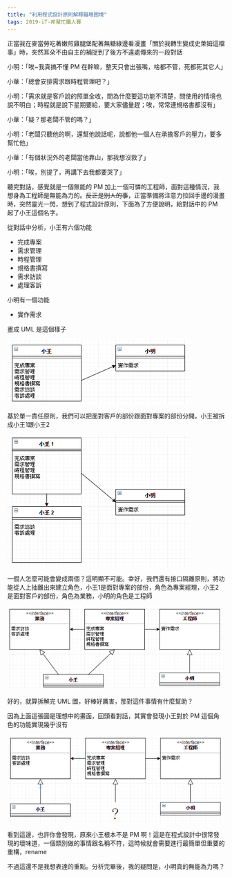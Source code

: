 ```yaml
---
title: "利用程式設計原則解釋職場困境"
tags: 2019-iT-邦幫忙鐵人賽
---
```


正當我在麥當勞吃著嫩煎雞腿堡配著無糖綠邊看漫畫「關於我轉生變成史萊姆這檔事」時，突然耳朵不由自主的補捉到了後方不遠處傳來的一段對話

小明：「唉~我真搞不懂 PM 在幹嘛，整天只會出張嘴，啥都不管，死都死其它人」

小華：「總會安排需求跟時程管理吧？」

小明：「需求就是客戶說的照單全收，問為什麼要這功能不清楚，問使用的情境也說不明白；時程就是說下星期要給，要大家儘量趕；唉，常常連規格書都沒有」

小華：「疑？那老闆不管的嗎？」

小明：「老闆只聽他的啊，還幫他說話呢，說都他一個人在承擔客戶的壓力，要多幫忙他」

小華：「有個狀況外的老闆當他靠山，那我想沒救了」

小明：「唉，別提了，再講下去我都要哭了」

聽完對話，感覺就是一個無能的 PM 加上一個可憐的工程師，面對這種情況，我想身為工程師是無能為力的。~~反正是別人的事~~，正當準備將注意力拉回手邊的漫畫時，突然靈光一閃，想到了程式設計原則，下面為了方便說明，給對話中的 PM 起了小王這個名字。

從對話中分析，小王有六個功能
* 完成專案
* 需求管理
* 時程管理
* 規格書撰寫
* 需求訪談
* 處理客訴
 
小明有一個功能
* 實作需求

畫成 UML 是這個樣子

![](/assets/images/2018-10-28-using-principles-of-programming-analysis-real-world/2018-10-28_21-15-05.png)

基於單一責任原則，我們可以把面對客戶的部份跟面對專案的部份分開，小王被拆成小王1跟小王2

![](/assets/images/2018-10-28-using-principles-of-programming-analysis-real-world/2018-10-28_21-15-29.png)

一個人怎麼可能會變成兩個？這明顯不可能。幸好，我們還有接口隔離原則，將功能從人上抽離出來建立角色，小王1是面對專案的部份，角色為專案經理，小王2是面對客戶的部份，角色為業務，小明的角色是工程師

![](/assets/images/2018-10-28-using-principles-of-programming-analysis-real-world/2018-10-28_21-15-40.png)

好的，就算拆解完 UML 圖，好棒好厲害，那對這件事情有什麼幫助？

因為上面這張圖是理想中的畫面，回頭看對話，其實會發現小王對於 PM 這個角色的功能實現幾乎沒有

![](/assets/images/2018-10-28-using-principles-of-programming-analysis-real-world/2018-10-28_21-15-52.png)

看到這邊，也許你會發現，原來小王根本不是 PM 啊！這是在程式設計中很常發現的壞味道，一個類別做的事情跟名稱不符，這時候就會需要進行最簡單但重要的重構，rename

不過這還不是我想表達的重點。分析完畢後，我的疑問是，小明真的無能為力嗎？
